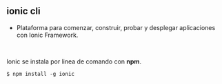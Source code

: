## ionic cli

* Plataforma para comenzar, construir, probar y desplegar aplicaciones con Ionic Framework.

<br />

Ionic se instala por linea de comando con **npm**.

````
$ npm install -g ionic
````

